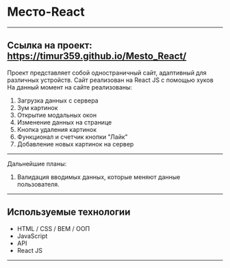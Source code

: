 # Место-React

---

## Ссылка на проект: https://timur359.github.io/Mesto_React/

Проект представляет собой одностраничный сайт, адаптивный для различных устройств. Сайт реализован на React JS с помощью хуков На данный момент на сайте реализованы:

1. Загрузка данных с сервера
2. Зум картинок
3. Открытие модальных окон
4. Изменение данных на странице
5. Кнопка удаления картинок
6. Функционал и счетчик кнопки "Лайк"
7. Добавление новых картинок на сервер

---

Дальнейшие планы:

1. Валидация вводимых данных, которые меняют данные пользователя.

---

## Используемые технологии

- HTML / CSS / BEM / ООП
- JavaScript
- API
- React JS

---
